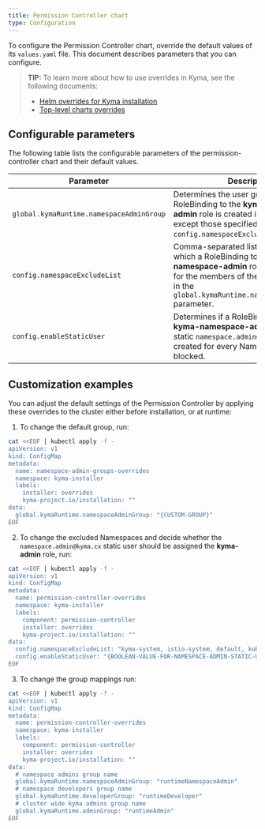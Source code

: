 ```yaml
---
title: Permission Controller chart
type: Configuration
---
```


To configure the Permission Controller chart, override the default values of its `values.yaml` file. This document describes parameters that you can configure.

>**TIP:** To learn more about how to use overrides in Kyma, see the following documents:
>* [Helm overrides for Kyma installation](/root/kyma/#configuration-helm-overrides-for-kyma-installation)
>* [Top-level charts overrides](/root/kyma/#configuration-helm-overrides-for-kyma-installation-top-level-charts-overrides)

## Configurable parameters

The following table lists the configurable parameters of the permission-controller chart and their default values.

| Parameter | Description | Default value |
| --------- | ----------- | ------------- |
| `global.kymaRuntime.namespaceAdminGroup` | Determines the user group for which a RoleBinding to the **kyma-namespace-admin** role is created in all Namespaces except those specified in the `config.namespaceExcludeList` parameter. | `runtimeNamespaceAdmin` |
| `config.namespaceExcludeList` | Comma-separated list of Namespaces in which a RoleBinding to the **kyma-namespace-admin** role is not created for the members of the group specified in the `global.kymaRuntime.namespaceAdminGroup` parameter.|`kyma-system, istio-system, default, kube-node-lease, kube-public, kube-system, kyma-installer, kyma-integration, natss, compass-system` |
| `config.enableStaticUser`| Determines if a RoleBinding to the **kyma-namespace-admin** role for the static `namespace.admin@kyma.cx` user is created for every Namespace that is not blocked. | `true` |

## Customization examples
You can adjust the default settings of the Permission Controller by applying these overrides to the cluster either before installation, or at runtime:

1. To change the default group, run:

```bash
cat <<EOF | kubectl apply -f -
apiVersion: v1
kind: ConfigMap
metadata:
  name: namespace-admin-groups-overrides
  namespace: kyma-installer
  labels:
    installer: overrides
    kyma-project.io/installation: ""
data:
  global.kymaRuntime.namespaceAdminGroup: "{CUSTOM-GROUP}"
EOF
```

2. To change the excluded Namespaces and decide whether the `namespace.admin@kyma.cx` static user should be assigned the **kyma-admin** role, run:

```bash
cat <<EOF | kubectl apply -f -
apiVersion: v1
kind: ConfigMap
metadata:
  name: permission-controller-overrides
  namespace: kyma-installer
  labels:
    component: permission-controller
    installer: overrides
    kyma-project.io/installation: ""
data:
  config.namespaceExcludeList: "kyma-system, istio-system, default, kube-node-lease, kube-public, kube-system, kyma-installer, kyma-integration, natss, compass-system, {USER-DEFINED-NAMESPACE-1}, {USER-DEFINED-NAMESPACE-2}"
  config.enableStaticUser: "{BOOLEAN-VALUE-FOR-NAMESPACE-ADMIN-STATIC-USER}"
EOF
```

3. To change the group mappings run:

```bash
cat <<EOF | kubectl apply -f -
apiVersion: v1
kind: ConfigMap
metadata:
  name: permission-controller-overrides
  namespace: kyma-installer
  labels:
    component: permission-controller
    installer: overrides
    kyma-project.io/installation: ""
data:
  # namespace admins group name
  global.kymaRuntime.namespaceAdminGroup: "runtimeNamespaceAdmin"
  # namespace developers group name
  global.kymaRuntime.developerGroup: "runtimeDeveloper"
  # cluster wide kyma admins group name
  global.kymaRuntime.adminGroup: "runtimeAdmin"
EOF
```
